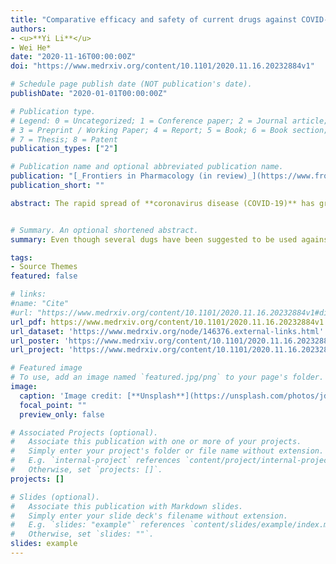 ```yaml
---
title: "Comparative efficacy and safety of current drugs against COVID-19: A systematic review and network meta-analysis"
authors:
- <u>**Yi Li**</u> 
- Wei He*
date: "2020-11-16T00:00:00Z"
doi: "https://www.medrxiv.org/content/10.1101/2020.11.16.20232884v1"

# Schedule page publish date (NOT publication's date).
publishDate: "2020-01-01T00:00:00Z"

# Publication type.
# Legend: 0 = Uncategorized; 1 = Conference paper; 2 = Journal article;
# 3 = Preprint / Working Paper; 4 = Report; 5 = Book; 6 = Book section;
# 7 = Thesis; 8 = Patent
publication_types: ["2"]

# Publication name and optional abbreviated publication name.
publication: "[_Frontiers in Pharmacology (in review)_](https://www.frontiersin.org/journals/pharmacology) · [**Frontiers Media S.A.**](https://www.frontiersin.org/)"
publication_short: ""

abstract: The rapid spread of **coronavirus disease (COVID-19)** has greatly disrupted the livelihood of many people around the world. To date, more than 35.16 million COVID-19 cases with 1.037million total deaths have been reported worldwide. Compared with China, where the disease was first reported, cases of COVID-19, the number of confirmed cases for the disease in the rest of the world have been incredibly high. Even though several dugs have been suggested to be used against the disease, the said interventions should be backed by empirical clinical evidence. Therefore, this paper provides a systematic review and a meta-analysis of **efficacy and safety** of different COVID-19 drugs.


# Summary. An optional shortened abstract.
summary: Even though several dugs have been suggested to be used against the disease, the said interventions should be backed by empirical clinical evidence. Therefore, this paper provides a systematic review and a meta-analysis of efficacy and safety of different COVID-19 drugs. 

tags:
- Source Themes
featured: false

# links:
#name: "Cite"
#url: "https://www.medrxiv.org/content/10.1101/2020.11.16.20232884v1#disqus_thread"
url_pdf: https://www.medrxiv.org/content/10.1101/2020.11.16.20232884v1.full.pdf
url_dataset: 'https://www.medrxiv.org/node/146376.external-links.html'
url_poster: 'https://www.medrxiv.org/content/10.1101/2020.11.16.20232884v1'
url_project: 'https://www.medrxiv.org/content/10.1101/2020.11.16.20232884v1'

# Featured image
# To use, add an image named `featured.jpg/png` to your page's folder. 
image:
  caption: 'Image credit: [**Unsplash**](https://unsplash.com/photos/jdD8gXaTZsc)'
  focal_point: ""
  preview_only: false

# Associated Projects (optional).
#   Associate this publication with one or more of your projects.
#   Simply enter your project's folder or file name without extension.
#   E.g. `internal-project` references `content/project/internal-project/index.md`.
#   Otherwise, set `projects: []`.
projects: []

# Slides (optional).
#   Associate this publication with Markdown slides.
#   Simply enter your slide deck's filename without extension.
#   E.g. `slides: "example"` references `content/slides/example/index.md`.
#   Otherwise, set `slides: ""`.
slides: example
---
```

